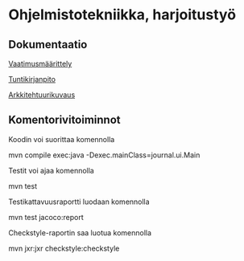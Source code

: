 # Ohjelmistotekniikka, harjoitustyö

## Dokumentaatio
[Vaatimusmäärittely](https://github.com/lautsar/ot-ht-2020/blob/master/dokumentointi/vaatimusmaarittely.md)

[Tuntikirjanpito](https://github.com/lautsar/ot-ht-2020/blob/master/dokumentointi/tuntikirjanpito.md)

[Arkkitehtuurikuvaus](https://github.com/lautsar/ot-ht-2020/blob/master/dokumentointi/arkkitehtuuri.md)

## Komentorivitoiminnot
Koodin voi suorittaa komennolla

mvn compile exec:java -Dexec.mainClass=journal.ui.Main

Testit voi ajaa komennolla

mvn test

Testikattavuusraportti luodaan komennolla

mvn test jacoco:report

Checkstyle-raportin saa luotua komennolla

mvn jxr:jxr checkstyle:checkstyle
